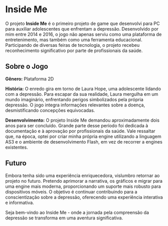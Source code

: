 # Inside Me

O projeto **Inside Me** é o primeiro projeto de game que desenvolvi para PC para auxiliar adolescentes que enfrentam a depressão. Desenvolvido por mim entre 2014 e 2016, o jogo não apenas serviu como uma plataforma de entretenimento, mas também como uma ferramenta educacional. Participando de diversas feiras de tecnologia, o projeto recebeu reconhecimento significativo por parte de profissionais da saúde.

## Sobre o Jogo

**Gênero:** Plataforma 2D

**História:** O enredo gira em torno de Laura Hope, uma adolescente lidando com a depressão. Para escapar da sua realidade, Laura mergulha em um mundo imaginário, enfrentando perigos simbolizados pela própria depressão. O jogo integra informações relevantes sobre a doença, desmistificando concepções equivocadas. 

**Desenvolvimento:** O projeto Inside Me demandou aproximadamente dois anos para ser concluído. Grande parte desse período foi dedicada à documentação e à aprovação por profissionais da saúde. Vale ressaltar que, na época, optei por criar minha própria engine utilizando a linguagem AS3 e o ambiente de desenvolvimento Flash, em vez de recorrer a engines existentes. 

## Futuro

Embora tenha sido uma experiência enriquecedora, vislumbro retornar ao projeto no futuro. Pretendo aprimorar a narrativa, os gráficos e migrar para uma engine mais moderna, proporcionando um suporte mais robusto para dispositivos móveis. O objetivo é continuar contribuindo para a conscientização sobre a depressão, oferecendo uma experiência interativa e informativa.

Seja bem-vindo ao Inside Me - onde a jornada pela compreensão da depressão se transforma em uma aventura significativa.
